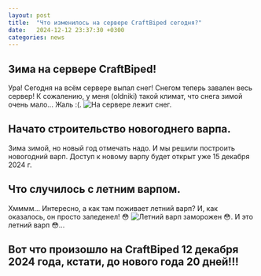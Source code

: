 ```yaml
---
layout: post
title:  "Что изменилось на сервере CraftBiped сегодня?"
date:   2024-12-12 23:37:30 +0300
categories: news
---
```

## Зима на сервере CraftBiped!
Ура! Сегодня на всём сервере выпал снег! Снегом теперь завален весь сервер!
К сожалению, у меня (oldniki) такой климат, что снега зимой очень мало...
Жаль :(.
<img src="/blog/images/zima-prishla.png" style="max-width: 100%; 
height: auto;" alt="На сервере лежит снег.">

## Начато строительство новогоднего варпа.
Зима зимой, но новый год отмечать надо. И мы решили построить новогодний варп.
Доступ к новому варпу будет открыт уже 15 декабря 2024 г.

## Что случилось с летним варпом.
Хмммм... Интересно, а как там поживает летний варп? 
И, как оказалось, он просто заледенел! 😳
<img src="/blog/images/warp-leto-is-iced.png" style="max-width: 100%; 
height: auto;" alt="Летний варп заморожен 😳.">
И это летний варп 😳...

## Вот что произошло на CraftBiped 12 декабря 2024 года, кстати, до нового года 20 дней!!!
